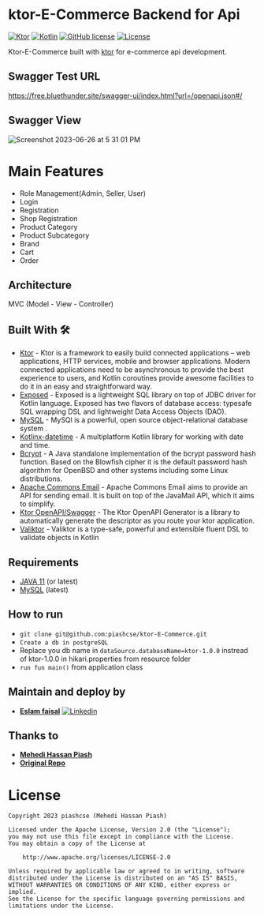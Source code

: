 # ktor-E-Commerce Backend for Api
[![Ktor](https://img.shields.io/badge/ktor-2.3.1-blue.svg)](https://github.com/ktorio/ktor)
[![Kotlin](https://img.shields.io/badge/Kotlin-1.8.20-blue.svg?style=flat&logo=kotlin)](https://kotlinlang.org)
[![GitHub license](https://img.shields.io/badge/license-Apache%20License%202.0-blue.svg?style=flat)](https://www.apache.org/licenses/LICENSE-2.0)
<a href="https://github.com/piashcse"><img alt="License" src="https://img.shields.io/static/v1?label=GitHub&message=piashcse&color=C51162"/></a>

Ktor-E-Commerce built with [ktor](https://ktor.io/docs/welcome.html) for e-commerce api development.


## Swagger Test URL
https://free.bluethunder.site/swagger-ui/index.html?url=/openapi.json#/

## Swagger View

![Screenshot 2023-06-26 at 5 31 01 PM](https://github.com/piashcse/ktor-E-Commerce/assets/33801510/34cee19d-33c0-401d-97fe-3d89ffe769bc)


# Main Features
- Role Management(Admin, Seller, User)
- Login
- Registration
- Shop Registration
- Product Category
- Product Subcategory
- Brand
- Cart
- Order

## Architecture
MVC (Model - View - Controller)

## Built With 🛠
- [Ktor](https://ktor.io/docs/welcome.html) - Ktor is a framework to easily build connected applications – web applications, HTTP services, mobile and browser applications. Modern connected applications need to be asynchronous to provide the best experience to users, and Kotlin coroutines provide awesome facilities to do it in an easy and straightforward way.
- [Exposed](https://github.com/JetBrains/Exposed) - Exposed is a lightweight SQL library on top of JDBC driver for Kotlin language. Exposed has two flavors of database access: typesafe SQL wrapping DSL and lightweight Data Access Objects (DAO).
- [MySQL](https://www.postgresql.org/) - MySQl is a powerful, open source object-relational database system .
- [Kotlinx-datetime](https://github.com/Kotlin/kotlinx-datetime) - A multiplatform Kotlin library for working with date and time.
- [Bcrypt](https://github.com/patrickfav/bcrypt) - A Java standalone implementation of the bcrypt password hash function. Based on the Blowfish cipher it is the default password hash algorithm for OpenBSD and other systems including some Linux distributions.
- [Apache Commons Email](https://github.com/apache/commons-email) - Apache Commons Email aims to provide an API for sending email. It is built on top of the JavaMail API, which it aims to simplify.
- [Ktor OpenAPI/Swagger](https://github.com/LukasForst/ktor-openapi-generator) - The Ktor OpenAPI Generator is a library to automatically generate the descriptor as you route your ktor application.
- [Valiktor](https://github.com/valiktor/valiktor) - Valiktor is a type-safe, powerful and extensible fluent DSL to validate objects in Kotlin

## Requirements

- [JAVA 11](https://jdk.java.net/11/) (or latest)
- [MySQL](https://www.mysql.com/) (latest)

## How to run

- `git clone git@github.com:piashcse/ktor-E-Commerce.git`
-  `Create a db in postgreSQL`
-  Replace you db name in `dataSource.databaseName=ktor-1.0.0` instread of ktor-1.0.0 in hikari.properties from resource folder
- `run fun main()` from application class

## Maintain and deploy by
- [**Eslam faisal**](https://github.com/eslamfaisal)
[![Linkedin](https://img.shields.io/badge/-linkedin-grey?logo=linkedin)](https://www.linkedin.com/in/eslam-faisal-46aa83114/)

## Thanks to
- [**Mehedi Hassan Piash**](https://github.com/piashcse)
- [**Original Repo**](https://github.com/piashcse/ktor-E-Commerce)

# License
```
Copyright 2023 piashcse (Mehedi Hassan Piash)

Licensed under the Apache License, Version 2.0 (the "License");
you may not use this file except in compliance with the License.
You may obtain a copy of the License at

    http://www.apache.org/licenses/LICENSE-2.0

Unless required by applicable law or agreed to in writing, software
distributed under the License is distributed on an "AS IS" BASIS,
WITHOUT WARRANTIES OR CONDITIONS OF ANY KIND, either express or implied.
See the License for the specific language governing permissions and
limitations under the License.
```

